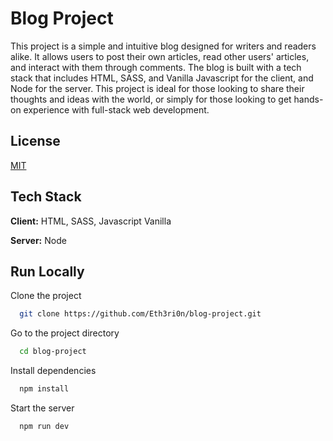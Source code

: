 # Blog Project

This project is a simple and intuitive blog designed for writers and readers alike. It allows users to post their own articles, read other users' articles, and interact with them through comments. The blog is built with a tech stack that includes HTML, SASS, and Vanilla Javascript for the client, and Node for the server. This project is ideal for those looking to share their thoughts and ideas with the world, or simply for those looking to get hands-on experience with full-stack web development.


## License

[MIT](https://choosealicense.com/licenses/mit/)


## Tech Stack

**Client:** HTML, SASS, Javascript Vanilla

**Server:** Node


## Run Locally

Clone the project

```bash
  git clone https://github.com/Eth3ri0n/blog-project.git
```

Go to the project directory

```bash
  cd blog-project
```

Install dependencies

```bash
  npm install
```

Start the server

```bash
  npm run dev
```

